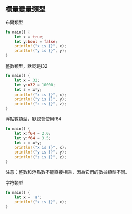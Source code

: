 
## 標量變量類型

布爾類型
```rs
fn main() {
    let x = true;
    let y:bool = false;
    println!("x is {}", x);
    println!("y is {}", y);
}
```

整數類型，默認是i32

```rs
fn main() {
    let x = 32;
    let y:u32 = 10000;
    let z = x*y;
    println!("x is {}", x);
    println!("y is {}", y);
    println!("z is {}", z);
}
```

浮點數類型，默認會使用f64

```rs
fn main() {
    let x:f64 = 2.0;
    let y:f64 = 3.5;
    let z = x*y;
    println!("x is {}", x);
    println!("y is {}", y);
    println!("z is {}", z);
}
```
注意：整數和浮點數不能直接相乘，因為它們的數據類型不同。

字符類型
```rs
fn main() {
    let x = 'a';
    println!("x is {}", x);
}
```